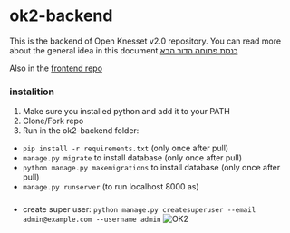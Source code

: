 # ok2-backend

This is the backend of Open Knesset v2.0 repository.
You can read more about the general idea in this document [כנסת פתוחה הדור הבא](https://github.com/hasadna/ok2-frontend/blob/master/about.pdf)

Also in the [frontend repo](https://github.com/hasadna/ok2-frontend)

### instalition
1. Make sure you installed python and add it to your PATH
1. Clone/Fork repo
1. Run in the ok2-backend folder:
- ````pip install -r requirements.txt```` (only once after pull)
- ````manage.py migrate```` to install database (only once after pull)
- ````python manage.py makemigrations```` to install database (only once after pull)
- ````manage.py runserver```` (to run localhost 8000 as)

###
- create super user: ```` python manage.py createsuperuser --email admin@example.com --username admin ````
![OK2](https://raw.githubusercontent.com/hasadna/ok2-frontend/master/assets/images/ok.png)
